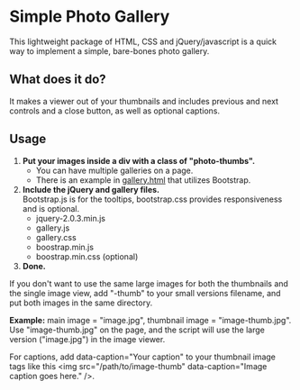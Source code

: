 <h1>Simple Photo Gallery</h1>

<p>This lightweight package of HTML, CSS and jQuery/javascript is a quick way to implement a simple, bare-bones photo gallery.</p>

<h2>What does it do?</h2>
<p>It makes a viewer out of your thumbnails and includes previous and next controls and a close button, as well as optional captions.</p>

<h2>Usage</h2>
<ol>
	<li><strong>Put your images inside a div with a class of "photo-thumbs".</strong>
		<ul>
			<li>You can have multiple galleries on a page.</li>
			<li>There is an example in <a href="http://tysonhummel.com/simple-photo-gallery/" target="_blank">gallery.html</a> that utilizes Bootstrap.</li>
		</ul>
	</li>
	<li><strong>Include the jQuery and gallery files.</strong><br /> Bootstrap.js is for the tooltips, bootstrap.css provides responsiveness and is optional.
		<ul>
			<li>jquery-2.0.3.min.js</li>
			<li>gallery.js</li>
			<li>gallery.css</li>
			<li>boostrap.min.js</li>
			<li>boostrap.min.css (optional)</li>
		</ul>
	</li>
	<li><strong>Done.</strong></li>
</ol>

<p>If you don't want to use the same large images for both the thumbnails and the single image view, add "-thumb" to your small versions filename, and put both images in the same directory.</p>

<p><strong>Example:</strong> main image = "image.jpg", thumbnail image = "image-thumb.jpg". Use "image-thumb.jpg" on the page, and the script will use the large version ("image.jpg") in the image viewer.</p>

<p>For captions, add data-caption="Your caption" to your thumbnail image tags like this &lt;img src="/path/to/image-thumb" data-caption="Image caption goes here." /&gt;.</p>
